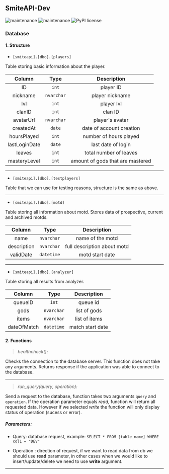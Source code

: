 ## SmiteAPI-Dev

![maintenance](https://img.shields.io/badge/maintained-yes-green.svg)
![maintenance](https://img.shields.io/badge/python-3.9-blue.svg)
![PyPI license](https://img.shields.io/pypi/l/ansicolortags.svg)

<h3>Database</h3>

<h4>1. Structure</h4>

- `[smiteapi].[dbo].[players]`

Table storing basic information about the player.

| Column        | Type           | Description  |
|:--------------:|:---------------:|:------------:|
| ID      | `int` | player ID       |
| nickname            | `nvarchar`        |   player nickname        |
| lvl            | `int`        |   player lvl        |
| clanID | `int`        |    clan ID         |
| avatarUrl | `nvarchar`        |    player's avatar        |
| createdAt | `date`        |    date of account creation         |
| hoursPlayed | `int`        |    number of hours played         |
| lastLoginDate | `date`        |    last date of login        |
| leaves | `int`        |    total number of leaves         |
| masteryLevel | `int`        |    amount of gods that are mastered        |

---

- `[smiteapi].[dbo].[testplayers]`

Table that we can use for testing reasons, structure is the same as above.

---

- `[smiteapi].[dbo].[motd]`

Table storing all information about motd. Stores data of prospective, current and archived motds. 

| Column        | Type           | Description  |
|:--------------:|:---------------:|:------------:|
| name      | `nvarchar` | name of the motd       |
| description            | `nvarchar`        |   full description about motd        |
| validDate            | `datetime`        |   motd start date        |

---

- `[smiteapi].[dbo].[analyzer]`

Table storing all results from analyzer.

| Column        | Type           | Description  |
|:--------------:|:---------------:|:------------:|
| queueID      | `int` | queue id       |
| gods            | `nvarchar`        |  list of gods        |
| items            | `nvarchar`        |   list of items        |
| dateOfMatch            | `datetime`        |   match start date        |

<h4>2. Functions</h4>

 > *healthcheck():*

Checks the connection to the database server. This function does not take any arguments. Returns response if the application was able to connect to the database.

---

> *run_query(query, operation):*

Send a request to the database, function takes two arguments `query` and `operation`. If the operation parameter equals *read*, function will return all requested data. However if we selected *write* the function will only display status of operation (sucess or error).
 
<h5>Parameters:</h5>

- Query: database request, example: `SELECT * FROM [table_name] WHERE col1 = "DEV"`
 
- Operation : direction of request, if we want to read data from db we should use **read** parameter, in other cases when we would like to insert/update/delete we need to use **write** argument.

---
